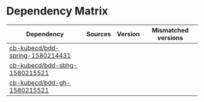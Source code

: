 # Dependency Matrix

Dependency | Sources | Version | Mismatched versions
---------- | ------- | ------- | -------------------
[cb-kubecd/bdd-spring-1580214431](https://github.com/cb-kubecd/bdd-spring-1580214431.git) |  | []() | 
[cb-kubecd/bdd-sbhg-1580215521](https://github.com/cb-kubecd/bdd-sbhg-1580215521.git) |  | []() | 
[cb-kubecd/bdd-gh-1580215521](https://github.com/cb-kubecd/bdd-gh-1580215521.git) |  | []() | 
